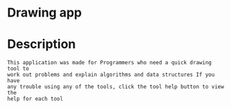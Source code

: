 # Drawing app

# Description
    This application was made for Programmers who need a quick drawing tool to
    work out problems and explain algorithms and data structures If you have
    any trouble using any of the tools, click the tool help button to view the
    help for each tool
